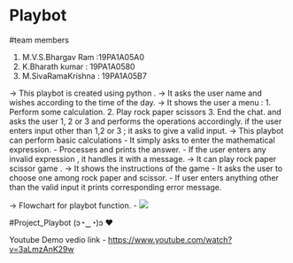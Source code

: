 # Playbot 
#team members 
1) M.V.S.Bhargav Ram :19PA1A05A0 
2) K.Bharath kumar : 19PA1A0580 
3) M.SivaRamaKrishna : 19PA1A05B7


->   This playbot is created using python .
->   It asks the user name and wishes according to the time of the day.
->   It shows the user a menu :
         1. Perform some calculation.
         2. Play rock paper scissors
         3. End the chat.
       and asks the user 1, 2 or 3 and performs the operations accordingly.
       if the user enters input other than 1,2 or 3 ; it asks to give a valid input.
->   This playbot can perform basic calculations
         - It simply asks to enter the mathematical expression.
         - Processes and prints the answer.
         - If the user enters any invalid expression , it handles it with a message.
->   It can play rock paper scissor game .
->   It shows the instructions of the game 
          - It asks the user to choose one among rock paper and scissor.
          - If user enters anything other than the valid input it prints corresponding error message.

->   Flowchart for playbot function.    -     ![](IMG_20201019_202944.jpg)
          
#Project_Playbot  (ɔ◔‿◔)ɔ ♥


Youtube Demo vedio link  -     https://www.youtube.com/watch?v=3aLmzAnK29w
